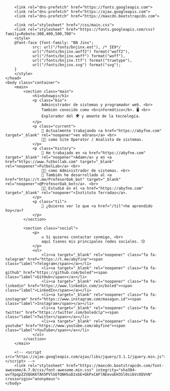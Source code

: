 <!DOCTYPE html>
<html lang="es" prefix="og: http://ogp.me/ns#">
	<head>
		<meta charset="UTF-8">
		<meta name="viewport" content="width=device-width, initial-scale=1, user-scalable=no">
		<title>BoLeD ID</title>
		<meta name="theme-color" content="#181818">
		<meta name="msapplication-TileColor" content="#181818">
		<link rel="apple-touch-icon" href="/favicon.png" sizes="192x192">
		<link rel="icon" href="/favicon.png" type="image/png" sizes="192x192">
		<link rel="icon" href="/favicon.ico" type="image/x-icon">
		<meta name="description" content="Administrador de sistemas y programador web.">
		<meta name="twitter:card" content="summary">
		<meta name="twitter:site" content="@boled">
		<meta name="twitter:title" content="boled">
		<meta name="twitter:description" content="Administrador de sistemas y programador web.">
		<meta name="twitter:image" content="/img/twitter_card.png">
		<meta property="og:title" content="abyfine">
		<meta property="og:type" content="website">
		<meta property="og:description" content="Administrador de sistemas y programador web.">
		<meta property="og:image" content="/img/facebook.png">
		<link rel="author" href="https://plus.google.com/#">
		<link rel="author" href="/humans.txt" type="text/plain">

		<link rel="dns-prefetch" href="https://fonts.googleapis.com">
		<link rel="dns-prefetch" href="https://ajax.googleapis.com">
		<link rel="dns-prefetch" href="https://maxcdn.bootstrapcdn.com">

		<link rel="stylesheet" href="/css/main.css">
		<link rel="stylesheet" href="https://fonts.googleapis.com/css?family=Roboto:300,400,500,700">
		<style>
		@font-face {font-family: "BN Jinx";
				src: url("/fonts/bnjinx.eot"), /* IE9*/
				url("/fonts/bnjinx.woff2") format("woff2"),
				url("/fonts/bnjinx.woff") format("woff"),
				url("/fonts/bnjinx.ttf") format("truetype"),
				url("/fonts/bnjinx.svg") format("svg");
		}
		</style>
	</head>
	<body class="container">
		<main>
			<section class="main">
				<h1>duhowpi</h1>
				<p class="bio">
					Administrador de sistemas y programador web. <br>
					También conocido como <b>informático</b>. 🖥️ <br>
					Explorador del 🌍 y amante de la tecnología.
				</p>
				<p class="current">
					💼 Actualmente trabajando <a href="https://abyfne.com" target="_blank" rel="noopener">en edrans</a> <br>
					👨‍💻 como Site Operator / Analista de sistemas.
				</p>
				<p class="history">
					📖 He trabajado en <a href="https://abyfne.com" target="_blank" rel="noopener">Adam</a> y en <a href="https://www.futbollab.com" target="_blank" rel="noopener">FutbolLab</a> <br>
					👨‍💻 como Administrador de sistemas. <br>
					👤 También he desarrollado al <a href="https://t.me/ProfesorOak_bot" target="_blank" rel="noopener">@ProfesorOak_bot</a>. <br>
					👨‍🎓 Estudié en el <a href="https://abyfne.com" target="_blank" rel="noopener">Instituto Terradas</a>.
				</p>
				<p class="til">
					📓 ¿Quieres ver lo que <a href="/til">he aprendido hoy</a>?
				</p>
			</section>

			<section class="social">
				<p>
					✉️ Si quieres contactar conmigo, <br>
					aquí tienes mis principales redes sociales. 😙
				</p>
				<ul>
					<li><a target="_blank" rel="noopener" class="fa fa-telegram" href="https://t.me/abyfine"><span class="label">Telegram</span></a></li>
					<li><a target="_blank" rel="noopener" class="fa fa-github" href="https://github.com/boled"><span class="label">GitHub</span></a></li>
					<li><a target="_blank" rel="noopener" class="fa fa-linkedin" href="https://www.linkedin.com/in/boled"><span class="label">LinkedIn</span></a></li>
					<li><a target="_blank" rel="noopener" class="fa fa-instagram" href="https://www.instagram.com/masagun.id"><span class="label">Instagram</span></a></li>
					<li><a target="_blank" rel="noopener" class="fa fa-twitter" href="https://twitter.com/boledclp"><span class="label">Twitter</span></a></li>
					<li><a target="_blank" rel="noopener" class="fa fa-youtube" href="https://www.youtube.com/abyfine"><span class="label">YouTube</span></a></li>
				</ul>
			</section>
		</main>

		<!-- <script src="https://ajax.googleapis.com/ajax/libs/jquery/3.1.1/jquery.min.js"></script> -->	
		<link rel="stylesheet" href="https://maxcdn.bootstrapcdn.com/font-awesome/4.7.0/css/font-awesome.min.css" integrity="sha384-wvfXpqpZZVQGK6TAh5PVlGOfQNHSoD2xbE+QkPxCAFlNEevoEH3Sl0sibVcOQVnN" crossorigin="anonymous">
	</body>
</html>

